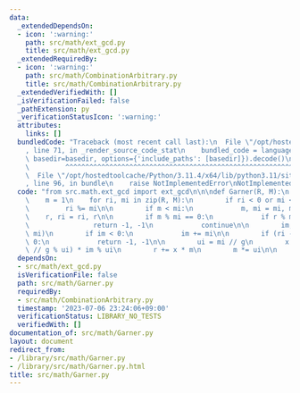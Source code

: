 ```yaml
---
data:
  _extendedDependsOn:
  - icon: ':warning:'
    path: src/math/ext_gcd.py
    title: src/math/ext_gcd.py
  _extendedRequiredBy:
  - icon: ':warning:'
    path: src/math/CombinationArbitrary.py
    title: src/math/CombinationArbitrary.py
  _extendedVerifiedWith: []
  _isVerificationFailed: false
  _pathExtension: py
  _verificationStatusIcon: ':warning:'
  attributes:
    links: []
  bundledCode: "Traceback (most recent call last):\n  File \"/opt/hostedtoolcache/Python/3.11.4/x64/lib/python3.11/site-packages/onlinejudge_verify/documentation/build.py\"\
    , line 71, in _render_source_code_stat\n    bundled_code = language.bundle(stat.path,\
    \ basedir=basedir, options={'include_paths': [basedir]}).decode()\n          \
    \         ^^^^^^^^^^^^^^^^^^^^^^^^^^^^^^^^^^^^^^^^^^^^^^^^^^^^^^^^^^^^^^^^^^^^^^^^^^^^^^^^^\n\
    \  File \"/opt/hostedtoolcache/Python/3.11.4/x64/lib/python3.11/site-packages/onlinejudge_verify/languages/python.py\"\
    , line 96, in bundle\n    raise NotImplementedError\nNotImplementedError\n"
  code: "from src.math.ext_gcd import ext_gcd\n\n\ndef Garner(R, M):\n    r = 0\n\
    \    m = 1\n    for ri, mi in zip(R, M):\n        if ri < 0 or mi <= ri:\n   \
    \         ri %= mi\n\n        if m < mi:\n            m, mi = mi, m\n        \
    \    r, ri = ri, r\n\n        if m % mi == 0:\n            if r % mi != ri:\n\
    \                return -1, -1\n            continue\n\n        im, _, g = ext_gcd(m,\
    \ mi)\n        if im < 0:\n            im += mi\n\n        if (ri - r) % g !=\
    \ 0:\n            return -1, -1\n\n        ui = mi // g\n        x = ((ri - r)\
    \ // g % ui) * im % ui\n        r += x * m\n        m *= ui\n\n    return r, m\n"
  dependsOn:
  - src/math/ext_gcd.py
  isVerificationFile: false
  path: src/math/Garner.py
  requiredBy:
  - src/math/CombinationArbitrary.py
  timestamp: '2023-07-06 23:24:06+09:00'
  verificationStatus: LIBRARY_NO_TESTS
  verifiedWith: []
documentation_of: src/math/Garner.py
layout: document
redirect_from:
- /library/src/math/Garner.py
- /library/src/math/Garner.py.html
title: src/math/Garner.py
---
```

